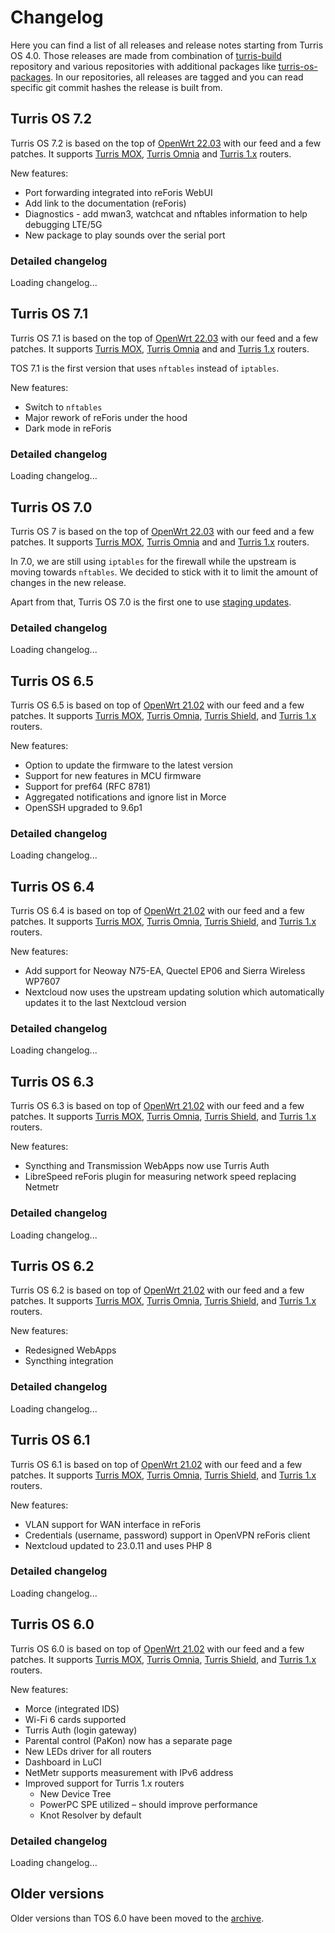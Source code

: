 <!--javascript-start-->
<script type="text/javascript">
async function fetchAndRenderChangelog(releaseVersion, changelogSpanId) {
    const element = document.getElementById(changelogSpanId);

    const response = await fetch(
        `https://gitlab.nic.cz/api/v4/projects/turris%2fos%2fbuild/repository/tags/?search=${releaseVersion}`
    );

    if (!response.ok) {
        throw new Error(`HTTP error! status: ${response.status}`);
    }

    const data = await response.json();

    renderChangelog(data, element);
}

function renderChangelog(changelog, element) {
    element.innerHTML = "";

    if (changelog.length === 0) {
        element.innerHTML += `<p>There is no detailed changelog yet.<p>`;
    }

    for (let i in changelog) {
        const release = changelog[i];
        const message = release.message.split("\n");
        const releaseVersion = release.name;
        console.log(releaseVersion);
        const releaseDate = new Date(release.commit.created_at);

        element.innerHTML += `
        <h4 id="${releaseVersion}">${message[0].replace("release", "")}</h4>
        <h5>Date of release</h5>
        <p>${releaseDate.toDateString()}</p>
        <h5>Sources</h5>
        <p>Available on <a target="_blank" href="https://gitlab.nic.cz/turris/os/build/tree/${releaseVersion}">GitLab</a>.</p>
        <h5>Release notes</h5>
        <ul id="release-notes-${releaseVersion}"></ul>`;

        renderDetailedChangelog(message, releaseVersion);
    }
}

function renderDetailedChangelog(message, releaseVersion) {
    const releaseNotesList = document.getElementById(
        `release-notes-${releaseVersion}`
    );

    message.map((line) => {
        const newListItem = document.createElement("li");
        const newSubListItem = document.createElement("ul");

        // Matches the first level line with an asterisks
        const firstListItem = line.match(/^\s?\* (.*)/);
        // Matches the second level line with an asterisks
        const secondListItem = line.match(/^\s+\* (.+)$/);
        // Matches the second level line with a bullet character
        const secondListItemDot = line.match(/^\s{2}\•(.+)$/);
        // Matches the third level line with a bullet character
        const thirdListItemDot = line.match(/^\s{4}\•(.+)$/);
        // Matches the fourth level line with a bullet character
        const fourthListItemDot = line.match(/^\s{6}\•(.+)$/);
        // Matches the line with emoji symbols at the beginning of a string
        const firstListItemEmoji = line.match(
            /(?:^[\u2700-\u27bf]|(?:\ud83c[\udde6-\uddff]){2}|[\ud800-\udbff][\udc00-\udfff]|[\u0023-\u0039]\ufe0f?\u20e3|\u3299|\u3297|\u303d|\u3030|\u24c2|\ud83c[\udd70-\udd71]|\ud83c[\udd7e-\udd7f]|\ud83c\udd8e|\ud83c[\udd91-\udd9a]|\ud83c[\udde6-\uddff]|\ud83c[\ude01-\ude02]|\ud83c\ude1a|\ud83c\ude2f|\ud83c[\ude32-\ude3a]|\ud83c[\ude50-\ude51]|\u203c|\u2049|[\u25aa-\u25ab]|\u25b6|\u25c0|[\u25fb-\u25fe]|\u00a9|\u00ae|\u2122|\u2139|\ud83c\udc04|[\u2600-\u26FF]|\u2b05|\u2b06|\u2b07|\u2b1b|\u2b1c|\u2b50|\u2b55|\u231a|\u231b|\u2328|\u23cf|[\u23e9-\u23f3]|[\u23f8-\u23fa]|\ud83c\udccf|\u2934|\u2935|[\u2190-\u21ff])/
        );

        if (firstListItem) {
            newListItem.innerHTML = firstListItem[1];
            releaseNotesList.appendChild(newListItem);
        }

        if (secondListItem) {
            newListItem.innerHTML = secondListItem[1];
            newSubListItem.appendChild(newListItem);
            releaseNotesList.lastChild.appendChild(newSubListItem);
        }

        if (firstListItemEmoji) {
            newListItem.innerHTML = firstListItemEmoji.input;
            newListItem.style.listStyleType = "none";
            newListItem.style.marginLeft = 0;
            releaseNotesList.appendChild(newListItem);
        }

        if (secondListItemDot) {
            newListItem.innerHTML = secondListItemDot[1];
            newSubListItem.appendChild(newListItem);
            releaseNotesList.lastChild.appendChild(newSubListItem);
        }

        if (thirdListItemDot) {
            newListItem.innerHTML = thirdListItemDot[1];
            newSubListItem.appendChild(newListItem);
            releaseNotesList.lastChild.lastChild.appendChild(newSubListItem);
        }

        if (fourthListItemDot) {
            newListItem.innerHTML = fourthListItemDot[1];
            newSubListItem.appendChild(newListItem);
            releaseNotesList.lastChild.lastChild.lastChild.appendChild(
                newSubListItem
            );
        }
    });
}
</script>
<!--javascript-end-->

# Changelog

Here you can find a list of all releases and release notes starting from Turris
OS 4.0. Those releases are made from combination of
[turris-build](https://gitlab.nic.cz/turris/os/build) repository and
various repositories with additional packages like
[turris-os-packages](https://gitlab.nic.cz/turris/os/packages).
In our repositories, all releases are tagged and you can read specific git
commit hashes the release is built from.

## Turris OS 7.2

Turris OS 7.2 is based on the top of [OpenWrt 22.03](https://openwrt.org/releases/22.03/start)
with our feed and a few patches. It supports [Turris MOX](../hw/mox/intro.md),
[Turris Omnia](../hw/omnia/omnia.md) and [Turris 1.x](../hw/turris-1x/turris-1x.md)
routers.

New features:

* Port forwarding integrated into reForis WebUI
* Add link to the documentation (reForis)
* Diagnostics - add mwan3, watchcat and nftables information to help debugging LTE/5G
* New package to play sounds over the serial port

### Detailed changelog

<span id="tos72">Loading changelog...</span>
<script type="text/javascript">fetchAndRenderChangelog("v7.2.", "tos72");</script>

## Turris OS 7.1

Turris OS 7.1 is based on the top of [OpenWrt 22.03](https://openwrt.org/releases/22.03/start)
with our feed and a few patches. It supports [Turris MOX](../hw/mox/intro.md),
[Turris Omnia](../hw/omnia/omnia.md) and and [Turris 1.x](../hw/turris-1x/turris-1x.md)
routers.

TOS 7.1 is the first version that uses `nftables` instead of `iptables`.

New features:

* Switch to `nftables`
* Major rework of reForis under the hood
* Dark mode in reForis

### Detailed changelog

<span id="tos71">Loading changelog...</span>
<script type="text/javascript">fetchAndRenderChangelog("v7.1.", "tos71");</script>

## Turris OS 7.0

Turris OS 7 is based on the top of [OpenWrt 22.03](https://openwrt.org/releases/22.03/start)
with our feed and a few patches. It supports [Turris MOX](../hw/mox/intro.md),
[Turris Omnia](../hw/omnia/omnia.md) and and [Turris 1.x](../hw/turris-1x/turris-1x.md)
routers.

In 7.0, we are still using `iptables` for the firewall while the upstream is moving
towards `nftables`. We decided to stick with it to limit the amount of changes
in the new release.

Apart from that, Turris OS 7.0 is the first one to use [staging updates](faq.md#what-are-the-staging-updates).

### Detailed changelog

<span id="tos70">Loading changelog...</span>
<script type="text/javascript">fetchAndRenderChangelog("v7.0.", "tos70");</script>

## Turris OS 6.5

Turris OS 6.5 is based on top of [OpenWrt
21.02](https://openwrt.org/releases/21.02/start) with our feed and a few
patches. It supports [Turris MOX](../hw/mox/intro.md), [Turris
Omnia](../hw/omnia/omnia.md), [Turris Shield](../hw/shield/shield.md), and
[Turris 1.x](../hw/turris-1x/turris-1x.md) routers.

New features:

* Option to update the firmware to the latest version
* Support for new features in MCU firmware
* Support for pref64 (RFC 8781)
* Aggregated notifications and ignore list in Morce
* OpenSSH upgraded to 9.6p1

### Detailed changelog

<span id="tos65">Loading changelog...</span>
<script type="text/javascript">fetchAndRenderChangelog("v6.5.", "tos65");</script>

## Turris OS 6.4

Turris OS 6.4 is based on top of [OpenWrt
21.02](https://openwrt.org/releases/21.02/start) with our feed and a few
patches. It supports [Turris MOX](../hw/mox/intro.md), [Turris
Omnia](../hw/omnia/omnia.md), [Turris Shield](../hw/shield/shield.md), and
[Turris 1.x](../hw/turris-1x/turris-1x.md) routers.

New features:

* Add support for Neoway N75-EA, Quectel EP06 and Sierra Wireless WP7607
* Nextcloud now uses the upstream updating solution which automatically
  updates it to the last Nextcloud version

### Detailed changelog

<span id="tos64">Loading changelog...</span>
<script type="text/javascript">fetchAndRenderChangelog("v6.4.", "tos64");</script>

## Turris OS 6.3

Turris OS 6.3 is based on top of [OpenWrt
21.02](https://openwrt.org/releases/21.02/start) with our feed and a few
patches. It supports [Turris MOX](../hw/mox/intro.md), [Turris
Omnia](../hw/omnia/omnia.md), [Turris Shield](../hw/shield/shield.md), and
[Turris 1.x](../hw/turris-1x/turris-1x.md) routers.

New features:

* Syncthing and Transmission WebApps now use Turris Auth
* LibreSpeed reForis plugin for measuring network speed replacing Netmetr

### Detailed changelog

<span id="tos63">Loading changelog...</span>
<script type="text/javascript">fetchAndRenderChangelog("v6.3.", "tos63");</script>

## Turris OS 6.2

Turris OS 6.2 is based on top of [OpenWrt
21.02](https://openwrt.org/releases/21.02/start) with our feed and a few
patches. It supports [Turris MOX](../hw/mox/intro.md), [Turris
Omnia](../hw/omnia/omnia.md), [Turris Shield](../hw/shield/shield.md), and
[Turris 1.x](../hw/turris-1x/turris-1x.md) routers.

New features:

* Redesigned WebApps
* Syncthing integration

### Detailed changelog

<span id="tos62">Loading changelog...</span>
<script type="text/javascript">fetchAndRenderChangelog("v6.2.", "tos62");</script>

## Turris OS 6.1

Turris OS 6.1 is based on top of [OpenWrt
21.02](https://openwrt.org/releases/21.02/start) with our feed and a few
patches. It supports [Turris MOX](../hw/mox/intro.md), [Turris
Omnia](../hw/omnia/omnia.md), [Turris Shield](../hw/shield/shield.md), and
[Turris 1.x](../hw/turris-1x/turris-1x.md) routers.

New features:

* VLAN support for WAN interface in reForis
* Credentials (username, password) support in OpenVPN reForis client
* Nextcloud updated to 23.0.11 and uses PHP 8

### Detailed changelog

<span id="tos61">Loading changelog...</span>
<script type="text/javascript">fetchAndRenderChangelog("v6.1.", "tos61");</script>

## Turris OS 6.0

Turris OS 6.0 is based on top of [OpenWrt
21.02](https://openwrt.org/releases/21.02/start) with our feed and a few
patches. It supports [Turris MOX](../hw/mox/intro.md), [Turris
Omnia](../hw/omnia/omnia.md), [Turris Shield](../hw/shield/shield.md), and
[Turris 1.x](../hw/turris-1x/turris-1x.md) routers.

New features:

* Morce (integrated IDS)
* Wi-Fi 6 cards supported
* Turris Auth (login gateway)
* Parental control (PaKon) now has a separate page
* New LEDs driver for all routers
* Dashboard in LuCI
* NetMetr supports measurement with IPv6 address
* Improved support for Turris 1.x routers
    * New Device Tree
    * PowerPC SPE utilized – should improve performance
    * Knot Resolver by default

### Detailed changelog

<span id="tos60">Loading changelog...</span>
<script type="text/javascript">fetchAndRenderChangelog("v6.0.", "tos60");</script>

## Older versions

Older versions than TOS 6.0 have been moved to the [archive](changelog-archive.md).
